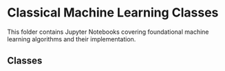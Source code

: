 # Classical Machine Learning Classes

This folder contains Jupyter Notebooks covering foundational machine learning algorithms and their implementation.

## Classes
